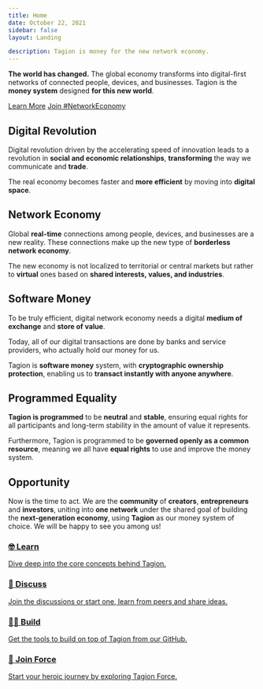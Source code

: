 ```yaml
---
title: Home
date: October 22, 2021
sidebar: false
layout: Landing

description: Tagion is money for the new network economy.
---
```


<div class="intro">

**The world has changed.** The global economy transforms into digital-first networks of connected people, devices, and businesses. Tagion is the **money system** designed **for this new world**.

</div>

<div class="buttons">

<a href="/learn">Learn More</a>
<a href="/join" class="button-accent">Join #NetworkEconomy</a>

</div>

<div class="features">
<div class="feature feature--right">

## Digital Revolution
Digital revolution driven by the accelerating speed of innovation leads to a revolution in **social and economic relationships**, **transforming** the way we communicate and **trade**.

The real economy becomes faster and **more efficient** by moving into **digital space**.

</div>
<div class="feature">

## Network Economy
Global **real-time** connections among people, devices, and businesses are a new reality. These connections make up the new type of **borderless network economy**.

The new economy is not localized to territorial or central markets but rather to **virtual** ones based on **shared interests, values, and industries**.

</div>
<div class="feature feature--right">

## Software Money
To be truly efficient, digital network economy needs a digital **medium of exchange** and **store of value**.

Today, all of our digital transactions are done by banks and service providers, who actually hold our money for us. 

Tagion is **software money** system, with **cryptographic ownership protection**, enabling us to **transact instantly with anyone anywhere**.

</div>
<div class="feature">

## Programmed Equality
**Tagion is programmed** to be **neutral** and **stable**, ensuring equal rights for all participants and long-term stability in the amount of value it represents. 

Furthermore, Tagion is programmed to be **governed openly as a common resource**, meaning we all have **equal rights** to use and improve the money system.

</div>
<div class="summary">

## Opportunity

Now is the time to act. We are the **community** of **creators**, **entrepreneurs** and **investors**, uniting into **one network** under the shared goal of building the **next-generation economy**, using **Tagion** as our money system of choice. We will be happy to see you among us!

<div class="links">
<a class="links__link" href="#">

### 🤓 Learn

Dive deep into the core concepts behind Tagion.

</a>
<a class="links__link" href="#">

### 💬 Discuss

Join the discussions or start one, learn from peers and share ideas.

</a>
<a class="links__link" href="#">

### 👨‍💻 Build <OutboundLink/>

Get the tools to build on top of Tagion from our GitHub.

</a>
<a class="links__link" href="#">

### 🚀 Join Force <OutboundLink/>

Start your heroic journey by exploring Tagion Force.

</a>
</div>

</div>
</div>
